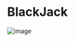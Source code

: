 # BlackJack

![image](https://github.com/JeremiahRanen7/BlackJack/assets/141173239/907f372a-e2be-4e29-9022-a5bb26eb917c)

